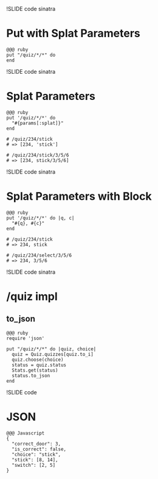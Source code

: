 !SLIDE code sinatra

# Put with Splat Parameters

    @@@ ruby
    put "/quiz/*/*" do
    end

!SLIDE code sinatra

# Splat Parameters
    @@@ ruby
    put '/quiz/*/*' do
      "#{params[:splat]}"
    end

    # /quiz/234/stick
    # => [234, 'stick']

    # /quiz/234/stick/3/5/6
    # => [234, stick/3/5/6]

!SLIDE code sinatra
# Splat Parameters with Block

    @@@ ruby
    put '/quiz/*/*' do |q, c|
      "#{q}, #{c}"
    end

    # /quiz/234/stick
    # => 234, stick

    # /quiz/234/select/3/5/6
    # => 234, 3/5/6

!SLIDE code sinatra
# /quiz impl
## to_json

    @@@ ruby
    require 'json'

    put "/quiz/*/*" do |quiz, choice|
      quiz = Quiz.quizzes[quiz.to_i]
      quiz.choose(choice)
      status = quiz.status
      Stats.get(status)
      status.to_json
    end

!SLIDE code
# JSON

    @@@ Javascript
    {
      "correct_door": 3,
      "is_correct": false,
      "choice": "stick",
      "stick": [8, 14],
      "switch": [2, 5]
    }

